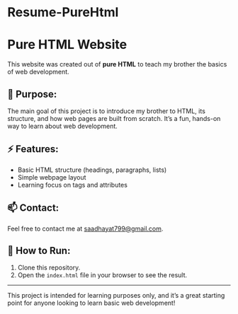 # Resume-PureHtml
# Pure HTML Website

This website was created out of **pure HTML** to teach my brother the basics of web development.

## 🚀 Purpose:
The main goal of this project is to introduce my brother to HTML, its structure, and how web pages are built from scratch. It’s a fun, hands-on way to learn about web development.

## ⚡ Features:
- Basic HTML structure (headings, paragraphs, lists)
- Simple webpage layout
- Learning focus on tags and attributes

## 📫 Contact:
Feel free to contact me at [saadhayat799@gmail.com](mailto:saadhayat799@gmail.com).

## 🚀 How to Run:
1. Clone this repository.
2. Open the `index.html` file in your browser to see the result.

---

This project is intended for learning purposes only, and it’s a great starting point for anyone looking to learn basic web development!

